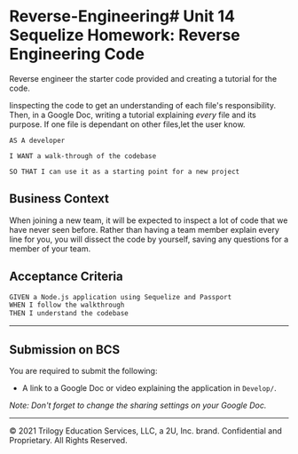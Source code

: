 # Reverse-Engineering# Unit 14 Sequelize Homework: Reverse Engineering Code

Reverse engineer the starter code provided and creating a tutorial for the code.

Iinspecting the code to get an understanding of each file's responsibility. Then, in a Google Doc, writing  a tutorial explaining *every* file and its purpose. If one file is dependant on other files,let the user know.



```
AS A developer

I WANT a walk-through of the codebase

SO THAT I can use it as a starting point for a new project
```

## Business Context

When joining a new team, it will be expected to inspect a lot of code that we have never seen before. Rather than having a team member explain every line for you, you will dissect the code by yourself, saving any questions for a member of your team.

## Acceptance Criteria

```md
GIVEN a Node.js application using Sequelize and Passport
WHEN I follow the walkthrough
THEN I understand the codebase
```
- - -

## Submission on BCS

You are required to submit the following:

* A link to a Google Doc or video explaining the application in `Develop/`. 

_Note: Don't forget to change the sharing settings on your Google Doc._

- - -
© 2021 Trilogy Education Services, LLC, a 2U, Inc. brand. Confidential and Proprietary. All Rights Reserved.

